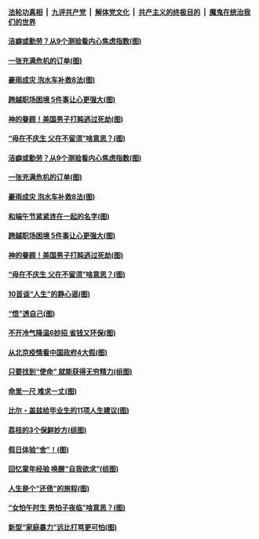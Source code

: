 ####  [法轮功真相](../../../../basic/blob/master/README.md?t=06250402) &nbsp;|&nbsp; [九评共产党](../../../../9ping.md/blob/master/README.md?t=06250402) &nbsp;|&nbsp; [解体党文化](../../../../jtdwh.md/blob/master/README.md?t=06250402)  &nbsp;|&nbsp; [共产主义的终极目的](../../../../gczydzjmd.md/blob/master/README.md?t=06250402) &nbsp;|&nbsp; [魔鬼在统治我们的世界](../../../../mgztzwmdsj.md/blob/master/README.md?t=06250402) 

#### [洁癖或勤劳？从9个测验看内心焦虑指数(图)](../pages/p8/937558.md?t=06250402) 

#### [一张充满危机的订单(图)](../pages/p8/936981.md?t=06250402) 

#### [豪雨成灾 泡水车补救8法(图)](../pages/p8/937526.md?t=06250402) 

#### [跨越职场困境 5件事让心更强大(图)](../pages/p8/937375.md?t=06250402) 

#### [神的眷顾！美国男子打盹逃过死劫(图)](../pages/p8/936985.md?t=06250402) 

#### [“母在不庆生 父在不留须”啥意思？(图)](../pages/p8/937234.md?t=06250402) 

#### [洁癖或勤劳？从9个测验看内心焦虑指数(图)](../pages/p8/937558.md?t=06250402) 

#### [一张充满危机的订单(图)](../pages/p8/936981.md?t=06250402) 

#### [豪雨成灾 泡水车补救8法(图)](../pages/p8/937526.md?t=06250402) 

#### [和端午节紧紧连在一起的名字(图)](../pages/p8/937448.md?t=06250402) 

#### [跨越职场困境 5件事让心更强大(图)](../pages/p8/937375.md?t=06250402) 

#### [神的眷顾！美国男子打盹逃过死劫(图)](../pages/p8/936985.md?t=06250402) 

#### [“母在不庆生 父在不留须”啥意思？(图)](../pages/p8/937234.md?t=06250402) 

#### [10首谈“人生”的静心谣(图)](../pages/p8/936965.md?t=06250402) 

#### [“悟”透自己(图)](../pages/p8/936972.md?t=06250402) 

#### [不开冷气降温6妙招 省钱又环保(图)](../pages/p8/937329.md?t=06250402) 

#### [从北京疫情看中国政府4大假(图)](../pages/p8/937196.md?t=06250402) 

#### [只要找到“使命” 就能获得无穷精力(组图)](../pages/p8/937159.md?t=06250402) 

#### [命里一尺 难求一丈(图)](../pages/p8/936782.md?t=06250402) 

#### [比尔・盖兹给毕业生的11项人生建议(图)](../pages/p8/936231.md?t=06250402) 

#### [荔枝的3个保鲜妙方(组图)](../pages/p8/936950.md?t=06250402) 

#### [假日体验“舍”！(图)](../pages/p8/937183.md?t=06250402) 

#### [回忆童年经验 唤醒“自我欲求”(组图)](../pages/p8/937082.md?t=06250402) 

#### [人生是个“还债”的旅程(图)](../pages/p8/936768.md?t=06250402) 

#### [“女怕午时生 男怕子夜临”啥意思？(图)](../pages/p8/937081.md?t=06250402) 

#### [新型“家庭暴力”远比打骂更可怕(图)](../pages/p8/936230.md?t=06250402) 

